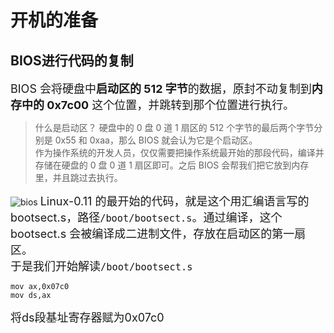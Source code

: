 # 开机的准备
## BIOS进行代码的复制
<font size=4>BIOS 会将硬盘中**启动区的 512 字节**的数据，原封不动复制到**内存中的 0x7c00** 这个位置，并跳转到那个位置进行执行。</font>  
> 什么是启动区？
> 硬盘中的 0 盘 0 道 1 扇区的 512 个字节的最后两个字节分别是 0x55 和 0xaa，那么 BIOS 就会认为它是个启动区。<br>
> 作为操作系统的开发人员，仅仅需要把操作系统最开始的那段代码，编译并存储在硬盘的 0 盘 0 道 1 扇区即可。之后 BIOS 会帮我们把它放到内存里，并且跳过去执行。  

![bios](/linux-0.11_read/img/1.png)
<font size=4>Linux-0.11 的最开始的代码，就是这个用汇编语言写的 bootsect.s，路径`/boot/bootsect.s`。通过编译，这个 bootsect.s 会被编译成二进制文件，存放在启动区的第一扇区。<br>于是我们开始解读`/boot/bootsect.s`</font>
```x86
mov ax,0x07c0
mov ds,ax
```
<font size=4>将ds段基址寄存器赋为0x07c0</font>